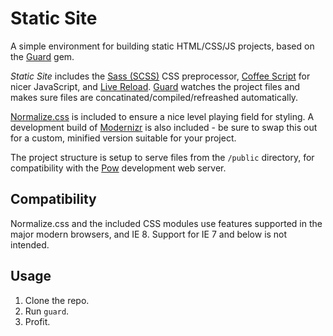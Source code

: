 # Static Site

A simple environment for building static HTML/CSS/JS projects, based on
the [Guard](https://github.com/guard/guard) gem.

_Static Site_ includes the [Sass (SCSS)](http://sass-lang.com) CSS preprocessor, [Coffee
Script](http://coffeescript.org) for nicer JavaScript, and [Live
Reload](https://github.com/guard/guard-livereload). [Guard](https://github.com/guard/guard) watches the project files and makes sure files are concatinated/compiled/refreashed automatically.

[Normalize.css](https://github.com/necolas/normalize.css) is included to ensure a nice level playing field for styling. A development build of [Modernizr](http://modernizr.com) is also included - be sure to swap this out for a custom, minified version suitable for your project.

The project structure is setup to serve files from the `/public` directory, for compatibility with the [Pow](http://pow.cx) development web server.


## Compatibility

Normalize.css and the included CSS modules use features supported in the major modern browsers, and IE 8. Support for IE 7 and below is not intended.


## Usage

1. Clone the repo.
2. Run `guard`.
3. Profit.

